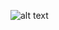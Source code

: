 ![alt text](https://github.com/MikeCamp1998/Machine-Learning/blob/main/Clustering_Research/Clustering%20Research.jpg)

